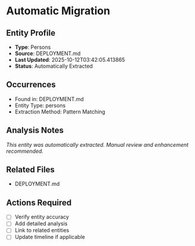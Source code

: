 # Automatic Migration

## Entity Profile
- **Type**: Persons
- **Source**: DEPLOYMENT.md
- **Last Updated**: 2025-10-12T03:42:05.413865
- **Status**: Automatically Extracted

## Occurrences
- Found in: DEPLOYMENT.md
- Entity Type: persons
- Extraction Method: Pattern Matching

## Analysis Notes
*This entity was automatically extracted. Manual review and enhancement recommended.*

## Related Files
- DEPLOYMENT.md

## Actions Required
- [ ] Verify entity accuracy
- [ ] Add detailed analysis
- [ ] Link to related entities
- [ ] Update timeline if applicable
